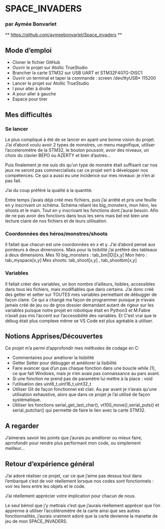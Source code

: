 # SPACE_INVADERS 
### par Aymée Bonvarlet

** https://github.com/aymeebonvarlet/Space_invaders **

## Mode d’emploi

* Cloner le fichier GitHub
* Ouvrir le projet sur Atollic TrueStudio
* Brancher la carte STM32 sur USB UART et STM32F407G-DISC1
* Ouvrir un terminal et taper la commande : screen /dev/ttyUSB* 115200
* Lancer le projet sur Atollic TrueStudio 
* I pour aller à droite
* A pour aller à gauche
* Espace pour tirer 

## Mes difficultés 

### Se lancer

Le plus compliqué à été de se lancer en ayant une bonne vision du projet. 
J’ai d’abord voulu avoir 2 types de monstres, un menu magnifique, utiliser l’acceleromètre de la STM32, le bouton poussoir, avoir des niveaux, un choix du clavier BÉPO ou AZERTY et bien d’autres...

Puis finalement je me suis dis qu’un type de monstre était suffisant car nos jeux ne seront pas commercialisés car ce projet sert à développer nos compétences. Ce qui a aussi eu une incidence sur mes niveaux: je n’en ai pas fait. 

J’ai du coup préféré la qualité à la quantité. 

Entre temps j’avais déjà créé mes fichiers, puis j’ai arrêté et pris une feuille en y inscrivant un schéma. 
Schéma reliant les big_monsters, mon héro, les shoots et le main. Tout en y inscrivant les fonctions dont j’aurai besoin. Afin de ne pas avoir des fonctions dans tous les sens mais bel est bien une lecture claire de nos fichiers et de leurs utilisation.

### Coordonnées des héros/monstres/shoots

Il fallait que chacun est une coordonnées en x et y. J’ai d’abord pensé aux pointeurs à deux dimensions. Mais pour la lisibilité j’ai préféré des tableaux à deux dimensions. 
Mes 10 big_monsters : tab_bm[ID][x,y]
Mon héro : tab_myspace[x,y]
Mes shoots: tab_shoot[x,y] , tab_shootbm[x,y]

### Variables

Il fallait créer des variables, un bon nombre d’ailleurs, lisibles, accessibles dans tous les fichiers, mais modifiables que dans certains. J’ai donc créé des getter et setter sur TOUTES mes variables permettant de débugger de façon claire. Ce qui a changé ma façon de programmer puisque je n’avais jamais créé de jeu ou de gros dossier demandant autant de rigeur sur les variables puisque notre projet en robotique était en Python3 et M.Fabre n’avait pas mis l’accent sur l’accessibilité des variables. Et C’est vrai que le débug était plus complexe même se VS Code est plus agréable à utiliser.

## Notions Apprises/Découvertes

Ce projet m’a permi d’approfondir mes méthodes de codage en C:

- Commentaires pour améliorer la lisibilité
- Getter Setter pour débugger et améliorer la lisibilité
- Faire avancer que d’un pas chaque fonction dans une boucle while (1), ce que fait Windows, mais je n’en avais pas connaissance au pars avant.
-  Si une fonction ne prend pas de paramètre lui mettre à la place : void
- l’utilisation des uint8_t,uint16_t,uint32_t
- Utiliser Git de façon fonctionnel est clair. Au par avant je n’avais qu’une utilisation exhaustive, alors que dans ce projet je l’ai utilisé de façon systématique.
- Utiliser les fonctions serial_get_last_char(), vt100_move(),serial_puts() et serial_putchar() qui permette de faire le lien avec la carte STM32.


## A regarder

J’aimerais savoir les points que j’aurais pu améliorer ou mieux faire, aprrofondir pour rendre plus performant mon code, ou simplement meilleur...

## Retour d’expérience général

 J’ai adoré réaliser ce projet, car ce que j’aime pas dessus tout dans l’embarqué c’est de voir réellement lorsque nos codes sont fonctionnels :  voir les liens entre les objets et le code. 
 
 J’ai réellement apprécier votre implication pour chacun de nous. 

 Le seul bémol que j’y mettrais c’est que j’aurais réellement apprécer que l’on apprenne à utiliser l’accéléromètre de la carte ainsi que ses autres fonctionnalités, j’aurais vraiment adoré que la carte devienne la manette de jeu de mon SPACE_INVADERS.
